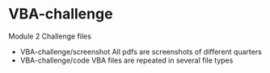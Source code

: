 # VBA-challenge
Module 2 Challenge files
- VBA-challenge/screenshot
All pdfs are screenshots of different quarters
- VBA-challenge/code
VBA files are repeated in several file types
